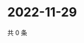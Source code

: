 # 2022-11-29

共 0 条

<!-- BEGIN WEIBO -->
<!-- 最后更新时间 Tue Nov 29 2022 07:00:48 GMT+0800 (China Standard Time) -->

<!-- END WEIBO -->
